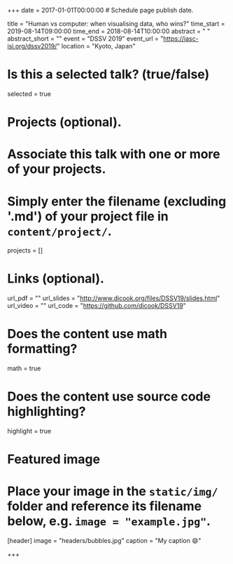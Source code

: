 +++
date = 2017-01-01T00:00:00  # Schedule page publish date.

title = "Human vs computer: when visualising data, who wins?"
time_start = 2019-08-14T09:00:00
time_end = 2018-08-14T10:00:00
abstract = " "
abstract_short = ""
event = "DSSV 2019"
event_url = "https://iasc-isi.org/dssv2019/"
location = "Kyoto, Japan"

# Is this a selected talk? (true/false)
selected = true

# Projects (optional).
#   Associate this talk with one or more of your projects.
#   Simply enter the filename (excluding '.md') of your project file in `content/project/`.
projects = []

# Links (optional).
url_pdf = ""
url_slides = "http://www.dicook.org/files/DSSV19/slides.html"
url_video = ""
url_code = "https://github.com/dicook/DSSV19"

# Does the content use math formatting?
math = true

# Does the content use source code highlighting?
highlight = true

# Featured image
# Place your image in the `static/img/` folder and reference its filename below, e.g. `image = "example.jpg"`.
[header]
image = "headers/bubbles.jpg"
caption = "My caption :smile:"

+++

